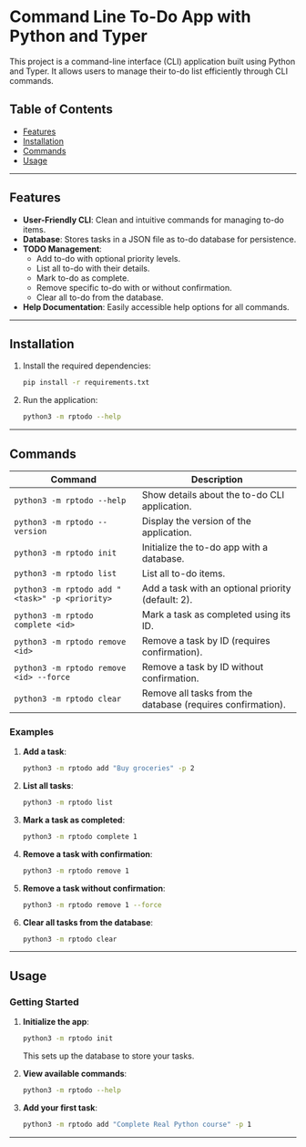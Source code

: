 # Command Line To-Do App with Python and Typer

This project is a command-line interface (CLI) application built using Python and Typer. It allows users to manage their to-do list efficiently through CLI commands. 

## Table of Contents
- [Features](#features)
- [Installation](#installation)
- [Commands](#commands)
- [Usage](#usage)

---

## Features

- **User-Friendly CLI**: Clean and intuitive commands for managing to-do items.
- **Database**: Stores tasks in a JSON file as to-do database for persistence.
- **TODO Management**:
  - Add to-do with optional priority levels.
  - List all to-do with their details.
  - Mark to-do as complete.
  - Remove specific to-do with or without confirmation.
  - Clear all to-do from the database.
- **Help Documentation**: Easily accessible help options for all commands.

---

## Installation

1. Install the required dependencies:
   ```bash
   pip install -r requirements.txt
   ```

2. Run the application:
   ```bash
   python3 -m rptodo --help
   ```


---
## Commands

| Command | Description |
|---------|-------------|
| `python3 -m rptodo --help` | Show details about the to-do CLI application. |
| `python3 -m rptodo --version` | Display the version of the application. |
| `python3 -m rptodo init` | Initialize the to-do app with a database. |
| `python3 -m rptodo list` | List all to-do items. |
| `python3 -m rptodo add "<task>" -p <priority>` | Add a task with an optional priority (default: 2). |
| `python3 -m rptodo complete <id>` | Mark a task as completed using its ID. |
| `python3 -m rptodo remove <id>` | Remove a task by ID (requires confirmation). |
| `python3 -m rptodo remove <id> --force` | Remove a task by ID without confirmation. |
| `python3 -m rptodo clear` | Remove all tasks from the database (requires confirmation). |

### Examples

1. **Add a task**:
   ```bash
   python3 -m rptodo add "Buy groceries" -p 2
   ```

2. **List all tasks**:
   ```bash
   python3 -m rptodo list
   ```

3. **Mark a task as completed**:
   ```bash
   python3 -m rptodo complete 1
   ```

4. **Remove a task with confirmation**:
   ```bash
   python3 -m rptodo remove 1
   ```
5. **Remove a task without confirmation**:
   ```bash
   python3 -m rptodo remove 1 --force
   ```

6. **Clear all tasks from the database**:
   ```bash
   python3 -m rptodo clear
   ```

   
---
## Usage

### Getting Started

1. **Initialize the app**:
   ```bash
   python3 -m rptodo init
   ```
   This sets up the database to store your tasks.

2. **View available commands**:
   ```bash
   python3 -m rptodo --help
   ```

3. **Add your first task**:
   ```bash
   python3 -m rptodo add "Complete Real Python course" -p 1
   ```




---